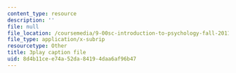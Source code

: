 ```yaml
---
content_type: resource
description: ''
file: null
file_location: /coursemedia/9-00sc-introduction-to-psychology-fall-2011/8d4b11cee74a52da84194daa6af96b47_SBrCPDC21f4.vtt
file_type: application/x-subrip
resourcetype: Other
title: 3play caption file
uid: 8d4b11ce-e74a-52da-8419-4daa6af96b47
---
```


